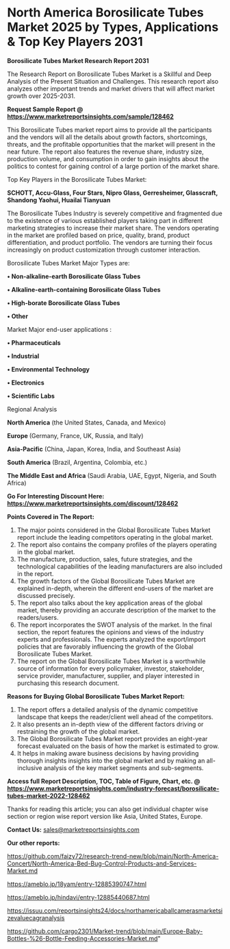 # North America Borosilicate Tubes Market 2025 by Types, Applications & Top Key Players 2031

<strong>Borosilicate Tubes Market Research Report 2031</strong>

The Research Report on Borosilicate Tubes Market is a Skillful and Deep Analysis of the Present Situation and Challenges. This research report also analyzes other important trends and market drivers that will affect market growth over 2025-2031.

<strong>Request Sample Report @ <a href=https://www.marketreportsinsights.com/sample/128462>https://www.marketreportsinsights.com/sample/128462</a></strong>

This Borosilicate Tubes market report aims to provide all the participants and the vendors will all the details about growth factors, shortcomings, threats, and the profitable opportunities that the market will present in the near future. The report also features the revenue share, industry size, production volume, and consumption in order to gain insights about the politics to contest for gaining control of a large portion of the market share.

Top Key Players in the Borosilicate Tubes Market:

<strong>SCHOTT, Accu-Glass, Four Stars, Nipro Glass, Gerresheimer, Glasscraft, Shandong Yaohui, Huailai Tianyuan</strong>

The Borosilicate Tubes Industry is severely competitive and fragmented due to the existence of various established players taking part in different marketing strategies to increase their market share. The vendors operating in the market are profiled based on price, quality, brand, product differentiation, and product portfolio. The vendors are turning their focus increasingly on product customization through customer interaction.

Borosilicate Tubes Market Major Types are:

<strong>• Non-alkaline-earth Borosilicate Glass Tubes

• Alkaline-earth-containing Borosilicate Glass Tubes

• High-borate Borosilicate Glass Tubes

• Other</strong>

Market Major end-user applications :

<strong>• Pharmaceuticals

• Industrial

• Environmental Technology

• Electronics

• Scientific Labs</strong>

Regional Analysis

</u><strong><b>North America</b></strong> (the United States, Canada, and Mexico)

<strong><b>Europe </b></strong>(Germany, France, UK, Russia, and Italy)

<strong><b>Asia-Pacific</b></strong> (China, Japan, Korea, India, and Southeast Asia)

<strong><b>South America</b></strong> (Brazil, Argentina, Colombia, etc.)

<strong><b>The Middle East and Africa</b></strong> (Saudi Arabia, UAE, Egypt, Nigeria, and South Africa)

<strong>Go For Interesting Discount Here: <a href=https://www.marketreportsinsights.com/discount/128462>https://www.marketreportsinsights.com/discount/128462</a></strong>

<strong>Points Covered in The Report:</strong>
<ol>
  <li>The major points considered in the Global Borosilicate Tubes Market report include the leading competitors operating in the global market.</li>
  <li>The report also contains the company profiles of the players operating in the global market.</li>
  <li>The manufacture, production, sales, future strategies, and the technological capabilities of the leading manufacturers are also included in the report.</li>
  <li>The growth factors of the Global Borosilicate Tubes Market are explained in-depth, wherein the different end-users of the market are discussed precisely.</li>
  <li>The report also talks about the key application areas of the global market, thereby providing an accurate description of the market to the readers/users.</li>
  <li>The report incorporates the SWOT analysis of the market. In the final section, the report features the opinions and views of the industry experts and professionals. The experts analyzed the export/import policies that are favorably influencing the growth of the Global Borosilicate Tubes Market.</li>
  <li>The report on the Global Borosilicate Tubes Market is a worthwhile source of information for every policymaker, investor, stakeholder, service provider, manufacturer, supplier, and player interested in purchasing this research document.</li>
</ol>
<strong>Reasons for Buying Global Borosilicate Tubes Market Report:</strong>

<ol>
  <li>The report offers a detailed analysis of the dynamic competitive landscape that keeps the reader/client well ahead of the competitors.</li>
  <li>It also presents an in-depth view of the different factors driving or restraining the growth of the global market.</li>
  <li>The Global Borosilicate Tubes Market report provides an eight-year forecast evaluated on the basis of how the market is estimated to grow.</li>
  <li>It helps in making aware business decisions by having providing thorough insights insights into the global market and by making an all-inclusive analysis of the key market segments and sub-segments.</li>
</ol>
<strong>Access full Report Description, TOC, Table of Figure, Chart, etc. @ <a href=https://www.marketreportsinsights.com/industry-forecast/borosilicate-tubes-market-2022-128462>https://www.marketreportsinsights.com/industry-forecast/borosilicate-tubes-market-2022-128462</a></strong>


Thanks for reading this article; you can also get individual chapter wise section or region wise report version like Asia, United States, Europe.

<strong>Contact Us:</strong>
sales@marketreportsinsights.com

<strong>Our other reports:</strong>

<a href=https://github.com/faizy72/research-trend-new/blob/main/North-America-Concert/North-America-Bed-Bug-Control-Products-and-Services-Market.md>https://github.com/faizy72/research-trend-new/blob/main/North-America-Concert/North-America-Bed-Bug-Control-Products-and-Services-Market.md</a>

<a href=https://ameblo.jp/18yam/entry-12885390747.html>https://ameblo.jp/18yam/entry-12885390747.html</a>

<a href=https://ameblo.jp/hindavi/entry-12885440687.html>https://ameblo.jp/hindavi/entry-12885440687.html</a>

<a href=https://issuu.com/reportsinsights24/docs/northamericaballcamerasmarketsizevaluecagranalysis>https://issuu.com/reportsinsights24/docs/northamericaballcamerasmarketsizevaluecagranalysis</a>

<a href=https://github.com/cargo2301/Market-trend/blob/main/Europe-Baby-Bottles-%26-Bottle-Feeding-Accessories-Market.md>https://github.com/cargo2301/Market-trend/blob/main/Europe-Baby-Bottles-%26-Bottle-Feeding-Accessories-Market.md</a>"
